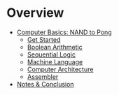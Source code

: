 # Overview
- [Computer Basics: NAND to Pong](0_Overview.md)
  - [Get Started](1_Get_Started.md)
  - [Boolean Arithmetic](2_Boolean_Arithmetic.md)
  - [Sequential Logic](3_Sequential_Logic.md)
  - [Machine Language](4_Machine_Language.md)
  - [Computer Architecture](5_Computer_Architecture.md)
  - [Assembler](6_Assembler.md)
- [Notes & Conclusion](7_Conclusion.md)

<!-- NEXT
- [Modern Processor Architectures](Processor_Architectures.md)
- [The Motherboard](Motherboards.md)
  - [Overview](Motherboard_Overview.md)
  - [PCI Express](PCI_Express.md)
  - [High-Speed PCB Design](HS_PCP_Design.md)
- [Testing with FPGAs](Test_with_FPGAs.md)
- [Mask Layout](Mask_Layout.md)
  - [Process Development Kits](PDKs.md)
>





<!--
Photonic Computing?
-->

<!--
Photonic Communication?
-->

<!--
Electronics
    - Basic Theory and Components
    - Analog Computing
    - Simulating with LTSPice / QSpice
    - Netlists
-->

<!--
- [Fabrication](Fabrication.md)
  - [Material Nodes]()
  - [Silicon Wafer]()
  - [Lithography]()
  - [Metal Vapor Deposition]()
  - [Doping]()
  - [Bonding]()
  - [Packaging]()
-->

<!--- [Bonus: Mask Layout](6_1_Mask_Layout.md)
    How can we create a mask layout .gds file ready for tape out?
-->
<!-- -[Bonus: Instruction Sets & te Big Picture](1_5_Instruction_Set_BP) 
    How do we design a computer given a certain instruction set?
-->

<!--
    - [Bonus: Breakboard/PCB Design](6_2_PCB_Design.md)
    Implementing a working physical computer with available components.
    Restriction: Minimal number of components. 
-->

<!--
    - [Bonus: FPGA Implementation](6_3_FPGA.md)
>
